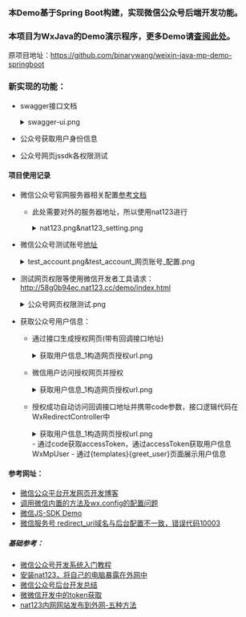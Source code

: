 ### 本Demo基于Spring Boot构建，实现微信公众号后端开发功能。
### 本项目为WxJava的Demo演示程序，更多Demo请[查阅此处](https://github.com/Wechat-Group/WxJava/blob/master/demo.md)。

原项目地址：https://github.com/binarywang/weixin-java-mp-demo-springboot

### 新实现的功能：
* swagger接口文档

    <details>
    <summary>swagger-ui.png</summary>
    
    ![swagger-ui.png](https://github.com/yueyue10/WxJava/blob/master/images/mp-demo/swagger-ui.png?raw=true)
    </details>

* 公众号获取用户身份信息
* 公众号网页jssdk各权限测试

#### 项目使用记录
* 微信公众号官网服务器相关配置[参考文档][0]
    * 此处需要对外的服务器地址，所以使用nat123进行
    
        <details>
        <summary>nat123.png&nat123_setting.png</summary>
    
        ![nat123.png](https://github.com/yueyue10/WxJava/blob/master/images/mp-demo/nat123.png?raw=true)
        ![nat123_setting.png](https://github.com/yueyue10/WxJava/blob/master/images/mp-demo/nat123_setting.png?raw=true)
        </details>
    
* 微信公众号测试账号[地址][1]

    <details>
    <summary>test_account.png&test_account_网页账号_配置.png</summary>
    
    ![test_account.png](https://github.com/yueyue10/WxJava/blob/master/images/mp-demo/test_account.png?raw=true)
    ![test_account_网页账号_配置.png](https://github.com/yueyue10/WxJava/blob/master/images/mp-demo/test_account_网页账号_配置.png?raw=true)
    </details>
    
* 测试网页权限等使用微信开发者工具请求：http://58g0b94ec.nat123.cc/demo/index.html

    <details>
    <summary>公众号网页权限测试.png</summary>
    
    ![公众号网页权限测试.png](https://github.com/yueyue10/WxJava/blob/master/images/mp-demo/公众号网页权限测试.png?raw=true)
    </details>
    
* 获取公众号用户信息：
    - 通过接口生成授权网页(带有回调接口地址)
        <details>
        <summary>获取用户信息_1构造网页授权url.png</summary>
                
        ![获取用户信息_1构造网页授权url.png](https://github.com/yueyue10/WxJava/blob/master/images/mp-demo/获取用户信息_1构造网页授权url.png?raw=true)
        </details>
    
    - 微信用户访问授权网页并授权
    
        <details>
        <summary>获取用户信息_1构造网页授权url.png</summary>
                
        ![获取用户信息_2微信用户授权.png](https://github.com/yueyue10/WxJava/blob/master/images/mp-demo/获取用户信息_2微信用户授权.png?raw=true)
        </details>
    
    - 授权成功自动访问回调接口地址并携带code参数，接口逻辑代码在WxRedirectController中
        <details>
        <summary>获取用户信息_1构造网页授权url.png</summary>
                
        ![获取用户信息_3用户信息展示.png](https://github.com/yueyue10/WxJava/blob/master/images/mp-demo/获取用户信息_3用户信息展示.png?raw=true)
        </details>
        - 通过code获取accessToken，通过accessToken获取用户信息WxMpUser
        - 通过{templates}{greet_user}页面展示用户信息

#### 参考网址：
* [微信公众平台开发网页开发博客][10]
* [调用微信内置的方法及wx.config的配置问题][11]
* [微信JS-SDK Demo][12]
* [微信服务号 redirect_uri域名与后台配置不一致，错误代码10003][13]
##### 基础参考：
* [微信公众号开发系统入门教程][20]
* [安装nat123，将自己的电脑暴露在外网中][21]
* [微信公众号后台开发总结][22]
* [微微信开发中的token获取][23]
* [nat123内网网站发布到外网-五种方法][24]

[0]:https://developers.weixin.qq.com/doc/offiaccount/Basic_Information/Access_Overview.html
[1]:https://mp.weixin.qq.com/debug/cgi-bin/sandbox?t=sandbox/login

[10]:https://blog.csdn.net/weixin_41049850/article/details/81000050
[11]:https://www.cnblogs.com/gygtech/p/9173647.html
[12]:https://www.weixinsxy.com/jssdk/
[13]:https://www.cnblogs.com/yangzailu/p/8983837.html

[20]:https://blog.csdn.net/a1786223749/article/details/80787379
[21]:https://blog.csdn.net/xcc_2269861428/article/details/79253046
[22]:https://blog.csdn.net/wukuncsdn/article/details/79614318
[23]:https://www.cnblogs.com/gede/p/10927426.html
[24]:http://www.nat123.com/Pages_8_549.jsp
